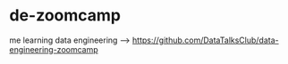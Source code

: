 # de-zoomcamp
me learning data engineering --> https://github.com/DataTalksClub/data-engineering-zoomcamp
